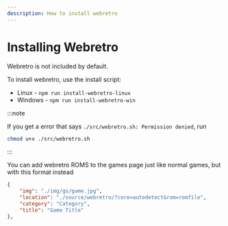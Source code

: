 ```yaml
---
description: How to install webretro
---
```


# Installing Webretro

Webretro is not included by default.

To install webretro, use the install script:

* Linux - `npm run install-webretro-linux`
* Windows - `npm run install-webretro-win`

:::note

If you get a error that says `./src/webretro.sh: Permission denied`, run

```bash
chmod u+x ./src/webretro.sh
```

:::

You can add webretro ROMS to the games page just like normal games, but with this format instead


```json
{
    "img": "./img/gs/game.jpg",
    "location": "./source/webretro/?core=autodetect&rom=romfile",
    "category": "Category",
    "title": "Game Title"
},
```